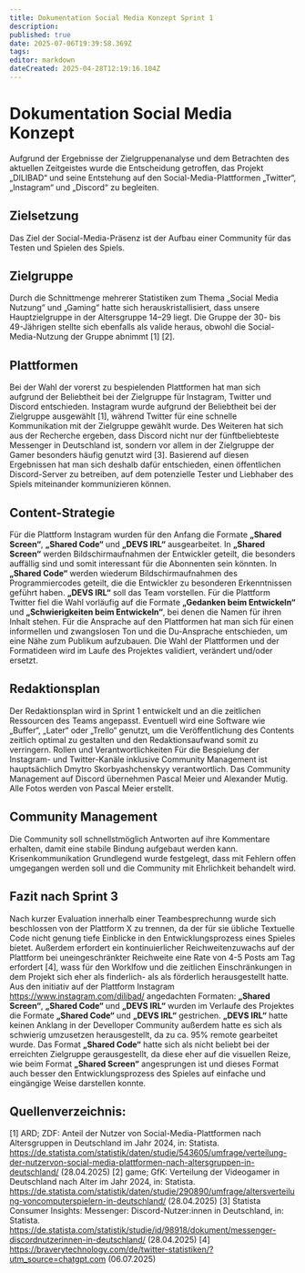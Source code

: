 ```yaml
---
title: Dokumentation Social Media Konzept Sprint 1
description: 
published: true
date: 2025-07-06T19:39:58.369Z
tags: 
editor: markdown
dateCreated: 2025-04-28T12:19:16.104Z
---
```


# Dokumentation Social Media Konzept 

Aufgrund der Ergebnisse der Zielgruppenanalyse und dem Betrachten des aktuellen
Zeitgeistes wurde die Entscheidung getroffen, das Projekt „DILIBAD“ und seine
Entstehung auf den Social-Media-Plattformen „Twitter“, „Instagram“ und „Discord“ zu
begleiten.

## Zielsetzung

Das Ziel der Social-Media-Präsenz ist der Aufbau einer Community für das Testen und
Spielen des Spiels.

## Zielgruppe

Durch die Schnittmenge mehrerer Statistiken zum Thema „Social Media Nutzung“ und
„Gaming“ hatte sich herauskristallisiert, dass unsere Hauptzielgruppe in der
Altersgruppe 14–29 liegt. Die Gruppe der 30- bis 49-Jährigen stellte sich ebenfalls als
valide heraus, obwohl die Social-Media-Nutzung der Gruppe abnimmt [1] [2].

## Plattformen

Bei der Wahl der vorerst zu bespielenden Plattformen hat man sich aufgrund der
Beliebtheit bei der Zielgruppe für Instagram, Twitter und Discord entschieden.
Instagram wurde aufgrund der Beliebtheit bei der Zielgruppe ausgewählt [1], während
Twitter für eine schnelle Kommunikation mit der Zielgruppe gewählt wurde.
Des Weiteren hat sich aus der Recherche ergeben, dass Discord nicht nur der
fünftbeliebteste Messenger in Deutschland ist, sondern vor allem in der Zielgruppe der
Gamer besonders häufig genutzt wird [3].
Basierend auf diesen Ergebnissen hat man sich deshalb dafür entschieden, einen
öffentlichen Discord-Server zu betreiben, auf dem potenzielle Tester und Liebhaber des
Spiels miteinander kommunizieren können.

## Content-Strategie

Für die Plattform Instagram wurden für den Anfang die Formate **„Shared Screen“**,
**„Shared Code“** und **„DEVS IRL“** ausgearbeitet.
In **„Shared Screen“** werden Bildschirmaufnahmen der Entwickler geteilt, die besonders
auffällig sind und somit interessant für die Abonnenten sein könnten.
In **„Shared Code“** werden wiederum Bildschirmaufnahmen des Programmiercodes
geteilt, die die Entwickler zu besonderen Erkenntnissen geführt haben.
**„DEVS IRL“** soll das Team vorstellen.
Für die Plattform Twitter fiel die Wahl vorläufig auf die Formate **„Gedanken beim
Entwickeln“** und **„Schwierigkeiten beim Entwickeln“**, bei denen die Namen für ihren Inhalt
stehen.
Für die Ansprache auf den Plattformen hat man sich für einen informellen und
zwangslosen Ton und die Du-Ansprache entschieden, um eine Nähe zum Publikum
aufzubauen.
Die Wahl der Plattformen und der Formatideen wird im Laufe des Projektes validiert,
verändert und/oder ersetzt.

## Redaktionsplan

Der Redaktionsplan wird in Sprint 1 entwickelt und an die zeitlichen Ressourcen des
Teams angepasst. Eventuell wird eine Software wie „Buffer“, „Later“ oder „Trello“
genutzt, um die Veröffentlichung des Contents zeitlich optimal zu gestalten und den
Redaktionsaufwand somit zu verringern.
Rollen und Verantwortlichkeiten
Für die Bespielung der Instagram- und Twitter-Kanäle inklusive Community
Management ist hauptsächlich Dmytro Skorbyashchenskyy verantwortlich.
Das Community Management auf Discord übernehmen Pascal Meier und Alexander
Mutig.
Alle Fotos werden von Pascal Meier erstellt.

## Community Management

Die Community soll schnellstmöglich Antworten auf ihre Kommentare erhalten, damit
eine stabile Bindung aufgebaut werden kann.
Krisenkommunikation
Grundlegend wurde festgelegt, dass mit Fehlern offen umgegangen werden soll und die
Community mit Ehrlichkeit behandelt wird.

## Fazit nach Sprint 3

Nach kurzer Evaluation innerhalb einer Teambesprechunng wurde sich beschlossen von der Plattform X zu trennen, da der für sie übliche Textuelle Code nicht genung tiefe Einblicke in den Entwicklungsprozess eines Spieles bietet. Außerdem erfordert ein kontinuierlicher Reichweitenzuwachs auf der Plattform bei uneingeschränkter Reichweite eine Rate von 4-5 Posts am Tag erfordert [4], wass für den Worklfow und die zeitlichen Einschränkungen in dem Projekt sich eher als finderlich- als als förderlich herausgestellt hatte.
Aus den initiativ auf der Plattform Instagram https://www.instagram.com/dilibad/ angedachten Formaten:  **„Shared Screen“**,
**„Shared Code“** und **„DEVS IRL“** wurden im Verlaufe des Projektes die Formate **„Shared Code“** und **„DEVS IRL“** gestrichen.
**„DEVS IRL“** hatte keinen Anklang in der Develloper Community außerdem hatte es sich als schwierig umzusetzen herausgestellt, da zu ca. 95% remote gearbeitet wurde. 
Das Format **„Shared Code“** hatte sich als nicht beliebt bei der erreichten Zielgruppe gerausgestellt, da diese eher auf die visuellen Reize, wie beim Format **„Shared Screen“** angesprungen ist und dieses Format auch besser den Entwicklungsprozess des Spieles auf einfache und eingängige Weise darstellen konnte. 


## Quellenverzeichnis:

[1] ARD; ZDF: Anteil der Nutzer von Social-Media-Plattformen nach Altersgruppen in
Deutschland im Jahr 2024, in: Statista.
https://de.statista.com/statistik/daten/studie/543605/umfrage/verteilung-der-nutzervon-social-media-plattformen-nach-altersgruppen-in-deutschland/ (28.04.2025)
[2] game; GfK: Verteilung der Videogamer in Deutschland nach Alter im Jahr 2024, in:
Statista.
https://de.statista.com/statistik/daten/studie/290890/umfrage/altersverteilung-voncomputerspielern-in-deutschland/ (28.04.2025)
[3] Statista Consumer Insights: Messenger: Discord-Nutzer:innen in Deutschland, in:
Statista.
https://de.statista.com/statistik/studie/id/98918/dokument/messenger-discordnutzerinnen-in-deutschland/ (28.04.2025)
[4] https://braverytechnology.com/de/twitter-statistiken/?utm_source=chatgpt.com (06.07.2025)